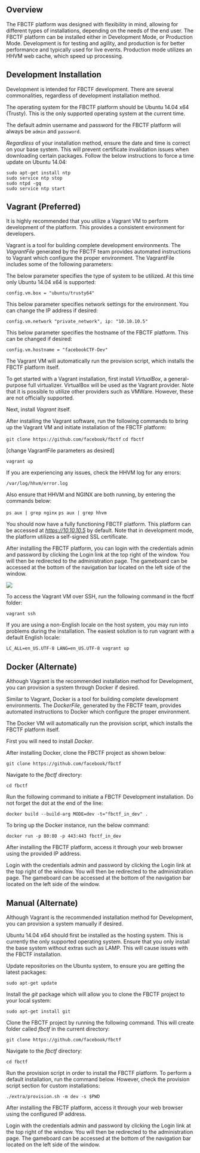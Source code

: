 ## Overview

The FBCTF platform was designed with flexibility in mind, allowing for different types of installations, depending on the needs of the end user. The FBCTF platform can be installed either in Development Mode, or Production Mode. Development is for testing and agility, and production is for better performance and typically used for live events. Production mode utilizes an HHVM web cache, which speed up processing.

## Development Installation

Development is intended for FBCTF development. There are several commonalities, regardless of development installation method.

The operating system for the FBCTF platform should be Ubuntu 14.04 x64 (Trusty). This is the only supported operating system at the current time.

The default admin username and password for the FBCTF platform will always be `admin` and `password`.

*Regardless* of your installation method, ensure the date and time is correct on your base system. This will prevent certificate invalidation issues when downloading certain packages. Follow the below instructions to force a time update on Ubuntu 14.04:

`sudo apt-get install ntp`  
`sudo service ntp stop`  
`sudo ntpd -gq`  
`sudo service ntp start`  

## Vagrant (Preferred)

It is highly recommended that you utilize a Vagrant VM to perform development of the platform. This provides a consistent environment for developers.

Vagrant is a tool for building complete development environments. The _VagrantFile_ generated by the FBCTF team provides automated instructions to Vagrant which configure the proper environment. The VagrantFile includes some of the following parameters:

The below parameter specifies the type of system to be utilized. At this time only Ubuntu 14.04 x64 is supported:

`config.vm.box = "ubuntu/trusty64"`

This below parameter specifies network settings for the environment. You can change the IP address if desired:

`config.vm.network "private_network", ip: "10.10.10.5"`

This below parameter specifies the hostname of the FBCTF platform. This can be changed if desired:

`config.vm.hostname = "facebookCTF-Dev"`

The Vagrant VM will automatically run the provision script, which installs the FBCTF platform itself.

To get started with a Vagrant installation, first install _VirtualBox_, a general-purpose full virtualizer. VirtualBox will be used as the Vagrant provider. Note that it is possible to utilize other providers such as VMWare. However, these are not officially supported.

Next, install _Vagrant_ itself.

After installing the Vagrant software, run the following commands to bring up the Vagrant VM and initiate installation of the FBCTF platform:

`git clone https://github.com/facebook/fbctf`
`cd fbctf`

[change VagrantFile parameters as desired]

`vagrant up`

If you are experiencing any issues, check the HHVM log for any errors:

`/var/log/hhvm/error.log`

Also ensure that HHVM and NGINX are both running, by entering the commands below:

`ps aux | grep nginx`
`ps aux | grep hhvm`

You should now have a fully functioning FBCTF platform. This platform can be accessed at _https://10.10.10.5_ by default. Note that in development mode, the platform utilizes a self-signed SSL certificate.

After installing the FBCTF platform, you can login with the credentials admin and password by clicking the Login link at the top right of the window. You will then be redirected to the administration page. The gameboard can be accessed at the bottom of the navigation bar located on the left side of the window.

![](http://i.imgur.com/8svUK9G.png)

To access the Vagrant VM over SSH, run the following command in the fbctf folder:

`vagrant ssh`

If you are using a non-English locale on the host system, you may run into problems during the installation. The easiest solution is to run vagrant with a default English locale:

`LC_ALL=en_US.UTF-8 LANG=en_US.UTF-8 vagrant up`


## Docker (Alternate)

Although Vagrant is the recommended installation method for Development, you can provision a system through Docker if desired.

Similar to Vagrant, Docker is a tool for building complete development environments. The _DockerFile_, generated by the FBCTF team, provides automated instructions to Docker which configure the proper environment.

The Docker VM will automatically run the provision script, which installs the FBCTF platform itself.

First you will need to install _Docker_.

After installing Docker, clone the FBCTF project as shown below:

`git clone https://github.com/facebook/fbctf`

Navigate to the *fbctf* directory:

`cd fbctf`

Run the following command to initiate a FBCTF Development installation. Do not forget the dot at the end of the line:

`docker build --build-arg MODE=dev -t="fbctf_in_dev" .`

To bring up the Docker instance, run the below command:

`docker run -p 80:80 -p 443:443 fbctf_in_dev`

After installing the FBCTF platform, access it through your web browser using the provided IP address.

Login with the credentials admin and password by clicking the Login link at the top right of the window. You will then be redirected to the administration page. The gameboard can be accessed at the bottom of the navigation bar located on the left side of the window.


## Manual (Alternate)

Although Vagrant is the recommended installation method for Development, you can provision a system manually if desired.

Ubuntu 14.04 x64 should first be installed as the hosting system. This is currently the only supported operating system. Ensure that you only install the base system without extras such as LAMP. This will cause issues with the FBCTF installation.

Update repositories on the Ubuntu system, to ensure you are getting the latest packages:

`sudo apt-get update`

Install the *git* package which will allow you to clone the FBCTF project to your local system:

`sudo apt-get install git`

Clone the FBCTF project by running the following command. This will create folder called *fbctf* in the current directory:

`git clone https://github.com/facebook/fbctf`

Navigate to the *fbctf* directory:

`cd fbctf`

Run the provision script in order to install the FBCTF platform. To perform a default installation, run the command below. However, check the provision script section for custom installations:

`./extra/provision.sh -m dev -s $PWD`

After installing the FBCTF platform, access it through your web browser using the configured IP address.

Login with the credentials admin and password by clicking the Login link at the top right of the window. You will then be redirected to the administration page. The gameboard can be accessed at the bottom of the navigation bar located on the left side of the window.
